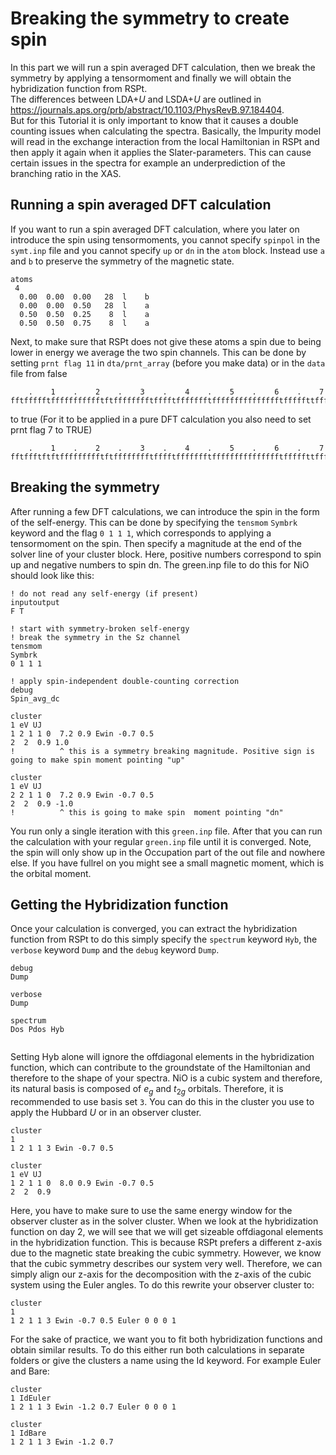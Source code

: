 # Breaking the symmetry to create spin
In this part we will run a spin averaged DFT calculation, then we break the symmetry by applying a tensormoment and finally we will obtain the hybridization function from RSPt.  
The differences between LDA+$U$ and LSDA+$U$ are outlined in https://journals.aps.org/prb/abstract/10.1103/PhysRevB.97.184404.  
But for this Tutorial it is only important to know that it causes a double counting issues when calculating the spectra. Basically, the Impurity model will read in the exchange interaction from the local Hamiltonian in RSPt and then apply it again when it applies the Slater-parameters.
This can cause certain issues in the spectra for example an underprediction of the branching ratio in the XAS.


## Running a spin averaged DFT calculation
If you want to run a spin averaged DFT calculation, where you later on introduce the spin using tensormoments, you cannot specify `spinpol` in the `symt.inp` file and you cannot specify `up` or `dn` in the `atom` block.
Instead use `a` and `b` to preserve the symmetry of the magnetic state.
````
atoms
 4
  0.00  0.00  0.00   28  l    b
  0.00  0.00  0.50   28  l    a
  0.50  0.50  0.25    8  l    a
  0.50  0.50  0.75    8  l    a

````
Next, to make sure that RSPt does not give these atoms a spin due to being lower in energy we average the two spin channels. This can be done by setting `prnt flag 11` in `dta/prnt_array` (before you make data) or in the `data` file from false
````
    .    1    .    2    .    3    .    4    .    5    .    6    .    7
fftffffftffffffffffftftfffffffftfffftffffffftffffffffffffffftfffffttffff
````
to true (For it to be applied in a pure DFT calculation you also need to set prnt flag 7 to TRUE)
````
    .    1    .    2    .    3    .    4    .    5    .    6    .    7
fftffftftftffffffffftftfffffffftfffftffffffftffffffffffffffftfffffttffff
````
## Breaking the symmetry
After running a few DFT calculations, we can introduce the spin in the form of the self-energy. This can be done by specifying the `tensmom` `Symbrk` keyword and the flag `0 1 1 1`, which corresponds to applying a tensormoment on the spin.
Then specify a magnitude at the end of the solver line of your cluster block. Here, positive numbers correspond to spin up and negative numbers to spin dn. The green.inp file to do this for NiO should look like this: 
````
! do not read any self-energy (if present)
inputoutput
F T

! start with symmetry-broken self-energy
! break the symmetry in the Sz channel
tensmom
Symbrk
0 1 1 1

! apply spin-independent double-counting correction
debug
Spin_avg_dc

cluster
1 eV UJ
1 2 1 1 0  7.2 0.9 Ewin -0.7 0.5
2  2  0.9 1.0
!          ^ this is a symmetry breaking magnitude. Positive sign is going to make spin moment pointing "up"

cluster
1 eV UJ
2 2 1 1 0  7.2 0.9 Ewin -0.7 0.5
2  2  0.9 -1.0
!          ^ this is going to make spin  moment pointing "dn"
````
You run only a single iteration with this `green.inp` file. After that you can run the calculation with your regular `green.inp` file until it is converged. 
Note, the spin will only show up in the Occupation part of the out file and nowhere else. If you have fullrel on you might see a small magnetic moment, which is the orbital moment.
## Getting the Hybridization function
Once your calculation is converged, you can extract the hybridization function from RSPt to do this simply specify the `spectrum` keyword `Hyb`, the `verbose` keyword `Dump` and the `debug` keyword `Dump`. 
````
debug
Dump

verbose
Dump

spectrum
Dos Pdos Hyb


````
Setting Hyb alone will ignore the offdiagonal elements in the hybridization function, which can contribute to the groundstate of the Hamiltonian and therefore to the shape of your spectra.
NiO is a cubic system and therefore, its natural basis is composed of $`e_g`$ and $`t_{2g}`$ orbitals. Therefore, it is recommended to use basis set `3`. You can do this in the cluster you use to apply the Hubbard $U$ or in an observer cluster.
````
cluster
1 
1 2 1 1 3 Ewin -0.7 0.5

cluster
1 eV UJ
1 2 1 1 0  8.0 0.9 Ewin -0.7 0.5
2  2  0.9

````
Here, you have to make sure to use the same energy window for the observer cluster as in the solver cluster.
When we look at the hybridization function on day 2, we will see that we will get sizeable offdiagonal elements in the hybridization function. This is because RSPt prefers a different z-axis due to the magnetic state breaking the cubic symmetry.
However, we know that the cubic symmetry describes our system very well. Therefore, we can simply align our z-axis for the decomposition with the z-axis of the cubic system using the Euler angles.
To do this rewrite your observer cluster to:
````
cluster
1 
1 2 1 1 3 Ewin -0.7 0.5 Euler 0 0 0 1
````
For the sake of practice, we want you to fit both hybridization functions and obtain similar results. To do this either run both calculations in separate folders or give the clusters a name using the Id keyword. 
For example Euler and Bare:
````
cluster
1 IdEuler
1 2 1 1 3 Ewin -1.2 0.7 Euler 0 0 0 1

cluster
1 IdBare
1 2 1 1 3 Ewin -1.2 0.7 
````
